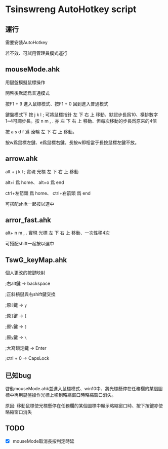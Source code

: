 
# Tsinswreng AutoHotkey script

## 運行

需要安裝AutoHotkey

若不效、可試用管理員模式運行

## mouseMode.ahk
用鍵盤模擬鼠標操作

開啓後默認爲普通模式

按F1 + 9 進入鼠標模式、按F1 + 0 回到進入普通模式

鍵盤模式下 按 j k l ; 可將鼠標指針 左 下 右 上 移動、默認步長爲10、橫排數字1~4可調步長。按 n m , . 亦 左 下 右 上 移動、但每次移動的步長爲原來的4倍

按 a s d f 爲 滾輪 左 下 右 上 移動。

按w爲鼠標左鍵、e爲鼠標右鍵。長按w即相當于長按鼠標左鍵不放。

## arrow.ahk

alt + j k l ; 實現 光標 左 下 右 上 移動

alt+i 爲 home、 alt+o 爲 end

ctrl+左箭頭 爲 home、 ctrl+右箭頭 爲 end

可搭配shift一起按以選中

## arror_fast.ahk

alt+ n m , . 實現 光標 左 下 右 上 移動、一次性移4次

可搭配shift一起按以選中

## TswG_keyMap.ahk

個人更改的按鍵映射

;右alt鍵 -> backspace

;正斜槓鍵與右shift鍵交換

;原`[`鍵 -> `y`

;原`]`鍵 -> `[`

;原`\`鍵 -> `]`

;原`y`鍵 -> `\`

;大寫鎖定鍵 -> Enter

;ctrl + 0 -> CapsLock

## 已知bug

啓動mouseMode.ahk並進入鼠標模式、win10中、將光標懸停在任務欄的某個圖標中再用鍵盤操作光標上移到略縮窗口時略縮窗口消失。

原因: 移動鼠標使光標懸停在任務欄的某個圖標中顯示略縮窗口時、按下按鍵亦使略縮窗口消失

## TODO

- [x] mouseMode取消長按判定時延